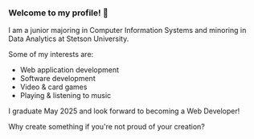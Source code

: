 ### Welcome to my profile! 👋

I am a junior majoring in Computer Information Systems and minoring in Data Analytics at Stetson University.

Some of my interests are:
  - Web application development
  - Software development
  - Video & card games
  - Playing & listening to music

I graduate May 2025 and look forward to becoming a Web Developer! 

Why create something if you're not proud of your creation?
